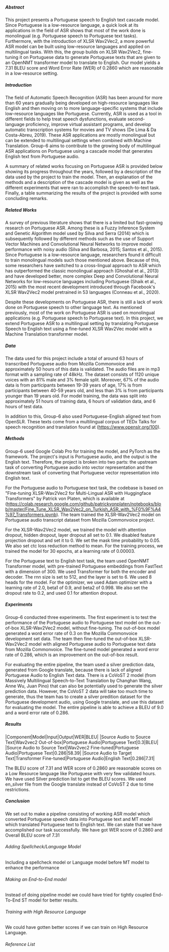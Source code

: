 ##### Abstract
This project presents a Portuguese speech to English text cascade model. Since Portuguese is a low-resource language, a quick look at its applications in the field of ASR shows that most of the work done is monolingual (e.g. Portuguese speech to Portuguese text tasks). Furthermore, with the introduction of XLSR Wav2Vec2, a more powerful ASR model can be built using low-resource languages and applied on multilingual tasks. With this, the group builds on XLSR Wav2Vec2, fine-tuning it on Portuguese data to generate Portuguese texts that are given to an OpenNMT transformer model to translate to English. Our model yields a 7.31 BLEU score and Word Error Rate (WER) of 0.2860 which are reasonable in a low-resource setting.

##### Introduction
The field of Automatic Speech Recognition (ASR) has been around for more than 60 years gradually being developed on high-resource languages like English and then moving on to more language-specific systems that include low-resource languages like Portuguese. Currently, ASR is used as a tool in different fields to help treat speech dysfunctions, evaluate second-language proficiency, improve virtual assistant programs, and develop automatic transcription systems for movies and TV shows (De Lima & Da Costa-Abreu, 2019). These ASR applications are mostly monolingual but can be extended to multilingual settings when combined with Machine Translation. Group-6 aims to contribute to the growing body of multilingual ASR applications on Portuguese using a cascade model that generates English text from Portuguese audio.

A summary of related works focusing on Portuguese ASR is provided below showing its progress throughout the years, followed by a description of the data used by the project to train the model. Then, an explanation of the methods and a description of the cascade model is given as well as the different experiments that were ran to accomplish the speech-to-text task. Finally, a table summarizing the results of the project is provided with some concluding remarks.
 
##### Related Works
A survey of previous literature shows that there is a limited but fast-growing research on Portuguese ASR. Among these is a Fuzzy Inference System and Genetic Algorithm model used by Silva and Serra (2014) which is subsequently followed by different methods such as the use of Support Vector Machines and Convolutional Neural Networks to improve model performance with noisy audio (Silva and Barbosa, 2015; Santos et al., 2015). Since Portuguese is a low-resource language, researchers found it difficult to train monolingual models such those mentioned above. Because of this, some researchers have switched to a cross-lingual approach to ASR which has outperformed the classic monolingual approach (Ghoshal et al., 2013) and have developed better, more complex Deep and Convolutional Neural Networks for low-resource languages including Portuguese (Shaik et al., 2015) with the most recent development introduced through Facebook's XLSR Wav2Vec2 model pretrained in 53 languages (Conneau et al., 2020).

Despite these developments on Portuguese ASR, there is still a lack of work done on Portuguese speech to other language text. As mentioned previously, most of the work on Portuguese ASR is used on monolingual applications (e.g. Portuguese speech to Portuguese text). In this project, we extend Portuguese ASR to a multilingual setting by translating Portuguese Speech to English text using a fine-tuned XLSR Wav2Vec model with a Machine Translation transformer model.

##### Data
The data used for this project include a total of around 63 hours of transcribed Portuguese audio from Mozilla Commonvoice and approximately 50 hours of this data is validated. The audio files are in mp3 format with a sampling rate of 48kHz. The dataset consists of 1120 unique voices with an 81% male and 3% female split. Moreover, 67% of the audio data is from participants between 19-39 years of age, 17% is from participants between 40-59 years old, and less than 3% is from participants younger than 19 years old. For model training, the data was split into approximately 51 hours of training data, 6 hours of validation data, and 6 hours of test data.

In addition to this, Group-6 also used Portuguese-English aligned text from OpenSLR. These texts come from a multilingual corpus of TEDx Talks for speech recognition and translation found at (https://www.openslr.org/100). 

##### Methods
Group-6 used Google Colab Pro for training the model, and PyTorch as the framework. The project's input is Portuguese audio, and the output is the English text. Therefore, the project is broken into two parts: the upstream task of converting Portuguese audio into vector representation and the downstream task of converting that Portuguese vector representation into English text.

For the Portuguese audio to Portuguese text task, the codebase is based on "Fine-tuning XLSR-Wav2Vec2 for Multi-Lingual ASR with Huggingface Transformers" by Patrick von Platen, which is available at (https://colab.research.google.com/github/patrickvonplaten/notebooks/blob/master/Fine_Tune_XLSR_Wav2Vec2_on_Turkish_ASR_with_%F0%9F%A4%97_Transformers.ipynb). The team trained the XLSR-Wav2Vec2 model on Portuguese audio transcript dataset from Mozilla Commonvoice project.

For the XLSR-Wav2Vec2 model, we trained the model with attention dropout, hidden dropout, layer dropout all set to 0.1. We disabled feature projection dropout and set it to 0. We set the mask time probability to 0.05. We also set ctc loss reduction method to mean. For the training process, we trained the model for 30 epochs, at a learning rate of 0.00003.

For the Portuguese text to English text task, the team used OpenNMT Transformer model, with pre-trained Portuguese embeddings from FastText with a dimension of 300. We used Transformer for both the encoder and decoder. The rnn size is set to 512, and the layer is set to 6. We used 8 heads for the model. For the optimizer, we used Adam optimizer with a learning rate of 2.0, beta1 of 0.9, and beta2 of 0.998. We also set the dropout rate to 0.2, and used 0.1 for attention dropout.

##### Experiments
Group-6 conducted three experiments. The first experiment is to test the performance of the Portuguese audio to Portuguese text model on the out-of-box XLSR-Wav2Vec2 model, without fine-tuning. The out-of-box model generated a word error rate of 0.3 on the Mozilla Commonvoice development set data. The team then fine-tuned the out-of-box XLSR-Wav2Vec2 model with aligned Portuguese audio to Portuguese text data from Mozilla Commonvoice. The fine-tuned model generated a word error rate of 0.286, which is an improvement on the out-of-box result.

For evaluating the entire pipeline, the team used a silver prediction data, generated from Google translate, because there is lack of aligned Portuguese Audio to English Text data. There is a CoVoST 2 model (from Massively Multilingual Speech-to-Text Translation by Changhan Wang, Anne Wu, Juan Pino) that can also be potentially used to generate the silver prediction data. However, the CoVoST 2 data will take too much time to generate, thus the team has to create a silver predition dataset for the Portuguese development audio, using Google translate, and use this dataset for evaluating the model. The entire pipeline is able to achieve a BLEU of 9.0 and a word error rate of 0.286.

##### Results
|Component|Model|Input|Output|WER|BLEU|
|Source Audio to Source Text|Wav2vec2 Out-of-box|Portuguese Audio|Portuguese Text|0.3|BLEU|
|Source Audio to Source Text|Wav2vec2 Fine-tuned|Portuguese Audio|Portuguese Text|0.286|58.39|
|Source Audio to Target Text|Transformer Fine-tuned|Portuguese Audio|English Text|0.286|7.31|

The BLEU score of 7.31 and WER score of 0.2860 are reasonable scores on a Low Resource language like Portuguese with very few validated hours.  We have used Silver prediction list to get the BLEU scores. We used en_silver file from the Google translate instead of CoVoST 2 due to time restrictions.

##### Conclusion
We set out to make a pipeline consisting of  working ASR model which converted Portuguese speech data into Portuguese text and MT model which translated Portuguese text to English text.
We can state that we have accomplished our task successfully. We have got WER score of 0.2860 and Overall BLEU score of 7.31

###### Adding Spellcheck/Language  Model
Including a spellcheck model or Language model before MT model to enhance the performance

###### Making an End-to-End model
Instead of doing pipeline model we could have tried for tightly coupled End-To-End ST model for better results.

###### Training with High Resource Language
We could have gotten better scores if we can train on High Resource Language.

###### Reference List
